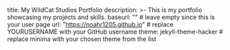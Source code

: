title: My WildCat Studios Portfolio
description: >-
         This is my portfolio showcasing my projects and skills.
baseurl: "" # leave empty since this is your user page
url: "https://noahr1205.github.io" # replace YOURUSERNAME with your GitHub username
theme: jekyll-theme-hacker # replace minima with your chosen theme from the list
